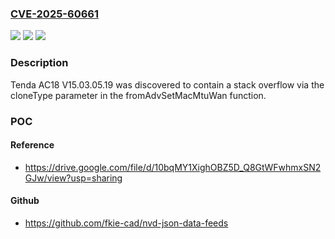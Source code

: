 ### [CVE-2025-60661](https://cve.mitre.org/cgi-bin/cvename.cgi?name=CVE-2025-60661)
![](https://img.shields.io/static/v1?label=Product&message=n%2Fa&color=blue)
![](https://img.shields.io/static/v1?label=Version&message=n%2Fa%20&color=brightgreen)
![](https://img.shields.io/static/v1?label=Vulnerability&message=n%2Fa&color=brightgreen)

### Description

Tenda AC18 V15.03.05.19 was discovered to contain a stack overflow via the cloneType parameter in the fromAdvSetMacMtuWan function.

### POC

#### Reference
- https://drive.google.com/file/d/10bqMY1XighOBZ5D_Q8GtWFwhmxSN2GJw/view?usp=sharing

#### Github
- https://github.com/fkie-cad/nvd-json-data-feeds


